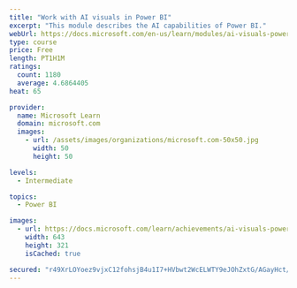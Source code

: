 ```yaml
---
title: "Work with AI visuals in Power BI"
excerpt: "This module describes the AI capabilities of Power BI."
webUrl: https://docs.microsoft.com/en-us/learn/modules/ai-visuals-power-bi/
type: course
price: Free
length: PT1H1M
ratings:
  count: 1180
  average: 4.6864405
heat: 65

provider:
  name: Microsoft Learn
  domain: microsoft.com
  images:
    - url: /assets/images/organizations/microsoft.com-50x50.jpg
      width: 50
      height: 50

levels:
  - Intermediate

topics:
  - Power BI

images:
  - url: https://docs.microsoft.com/learn/achievements/ai-visuals-power-bi-social.png
    width: 643
    height: 321
    isCached: true

secured: "r49XrLOYoez9vjxC12fohsjB4u1I7+HVbwt2WcELWTY9eJOhZxtG/AGayHct/+slaE9AXVp3zE2o4Yn+SLveOPoTP97QSlwhULGEDrf0ToKQ9iZr5d/d99f3LPdnSIcgXNSntW7EAC8IcNCGDMdt3YlwESfoqbLpwcEX1UBYw7gV+xwiILbR67LDsm3bGUqdPLgK1A6Z663D6AXkGvtV/rQJbAdZBKtGcfBFtYGxX3NiVyDfz2OM14lS8HgEA9oDA6wNDBEisz+QgI0H9Qtg++64uijZiMcBj0scaWkMaXK5MfsHT2PJGJDwx82gQClP+4jPhhVJBZZlVqBauQzH6IYPb9XYZIP0Tl2Mei3QKa9I4BXUt4jyUChobX/RHXeWj9wf4fE5fp9RxUPvOv82sFecTNq6k91avfSGCEjV7FI=;w61GAf4khvazKUpsDwaDDg=="
---
```


